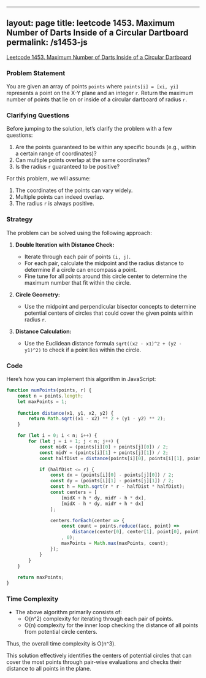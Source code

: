 
---
layout: page
title: leetcode 1453. Maximum Number of Darts Inside of a Circular Dartboard
permalink: /s1453-js
---
[Leetcode 1453. Maximum Number of Darts Inside of a Circular Dartboard](https://algoadvance.github.io/algoadvance/l1453)
### Problem Statement

You are given an array of points `points` where `points[i] = [xi, yi]` represents a point on the X-Y plane and an integer `r`. Return the maximum number of points that lie on or inside of a circular dartboard of radius `r`.

### Clarifying Questions
Before jumping to the solution, let’s clarify the problem with a few questions:
1. Are the points guaranteed to be within any specific bounds (e.g., within a certain range of coordinates)?
2. Can multiple points overlap at the same coordinates?
3. Is the radius `r` guaranteed to be positive?

For this problem, we will assume:
1. The coordinates of the points can vary widely.
2. Multiple points can indeed overlap.
3. The radius `r` is always positive.

### Strategy

The problem can be solved using the following approach:

1. **Double Iteration with Distance Check:**
   - Iterate through each pair of points `(i, j)`.
   - For each pair, calculate the midpoint and the radius distance to determine if a circle can encompass a point.
   - Fine tune for all points around this circle center to determine the maximum number that fit within the circle.

2. **Circle Geometry:**
   - Use the midpoint and perpendicular bisector concepts to determine potential centers of circles that could cover the given points within radius `r`.

3. **Distance Calculation:**
   - Use the Euclidean distance formula `sqrt((x2 - x1)^2 + (y2 - y1)^2)` to check if a point lies within the circle.

### Code

Here’s how you can implement this algorithm in JavaScript:

```javascript
function numPoints(points, r) {
    const n = points.length;
    let maxPoints = 1;
    
    function distance(x1, y1, x2, y2) {
        return Math.sqrt((x1 - x2) ** 2 + (y1 - y2) ** 2);
    }

    for (let i = 0; i < n; i++) {
        for (let j = i + 1; j < n; j++) {
            const midX = (points[i][0] + points[j][0]) / 2;
            const midY = (points[i][1] + points[j][1]) / 2;
            const halfDist = distance(points[i][0], points[i][1], points[j][0], points[j][1]) / 2;

            if (halfDist <= r) {
                const dx = (points[i][0] - points[j][0]) / 2;
                const dy = (points[i][1] - points[j][1]) / 2;
                const h = Math.sqrt(r * r - halfDist * halfDist);
                const centers = [
                    [midX + h * dy, midY - h * dx],
                    [midX - h * dy, midY + h * dx]
                ];

                centers.forEach(center => {
                    const count = points.reduce((acc, point) => 
                        distance(center[0], center[1], point[0], point[1]) <= r ? acc + 1 : acc
                    , 0);
                    maxPoints = Math.max(maxPoints, count);
                });
            }
        }
    }
    
    return maxPoints;
}
```

### Time Complexity

- The above algorithm primarily consists of:
  - O(n^2) complexity for iterating through each pair of points.
  - O(n) complexity for the inner loop checking the distance of all points from potential circle centers.
  
Thus, the overall time complexity is O(n^3).

This solution effectively identifies the centers of potential circles that can cover the most points through pair-wise evaluations and checks their distance to all points in the plane.
